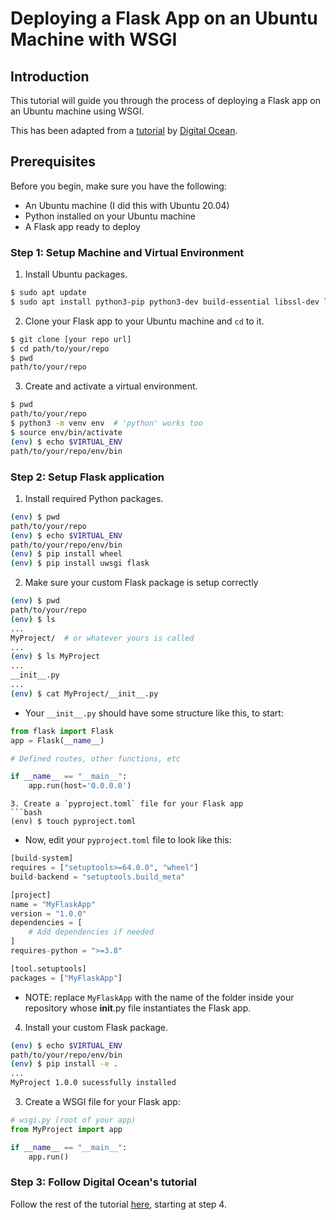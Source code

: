 # Deploying a Flask App on an Ubuntu Machine with WSGI

## Introduction

This tutorial will guide you through the process of deploying a Flask app on an Ubuntu machine using WSGI.

This has been adapted from a [tutorial](https://www.digitalocean.com/community/tutorials/how-to-serve-flask-applications-with-uwsgi-and-nginx-on-ubuntu-20-04) by [Digital Ocean](https://www.digitalocean.com/).

## Prerequisites

Before you begin, make sure you have the following:

- An Ubuntu machine (I did this with Ubuntu 20.04)
- Python installed on your Ubuntu machine
- A Flask app ready to deploy

### Step 1: Setup Machine and Virtual Environment

1. Install Ubuntu packages.
```bash
$ sudo apt update
$ sudo apt install python3-pip python3-dev build-essential libssl-dev libffi-dev python3-setuptools
```
2. Clone your Flask app to your Ubuntu machine and `cd` to it.
```bash
$ git clone [your repo url]
$ cd path/to/your/repo
$ pwd
path/to/your/repo
```
3. Create and activate a virtual environment.
```bash
$ pwd
path/to/your/repo
$ python3 -m venv env  # 'python' works too
$ source env/bin/activate
(env) $ echo $VIRTUAL_ENV
path/to/your/repo/env/bin
```

### Step 2: Setup Flask application

1. Install required Python packages.
```bash
(env) $ pwd
path/to/your/repo
(env) $ echo $VIRTUAL_ENV
path/to/your/repo/env/bin
(env) $ pip install wheel
(env) $ pip install uwsgi flask
```
2. Make sure your custom Flask package is setup correctly
```bash
(env) $ pwd
path/to/your/repo
(env) $ ls
...
MyProject/  # or whatever yours is called
...
(env) $ ls MyProject
...
__init__.py
...
(env) $ cat MyProject/__init__.py
```
- Your `__init__.py` should have some structure like this, to start:
```python
from flask import Flask
app = Flask(__name__)

# Defined routes, other functions, etc

if __name__ == "__main__":
    app.run(host='0.0.0.0')
```



```
3. Create a `pyproject.toml` file for your Flask app
```bash
(env) $ touch pyproject.toml
```
- Now, edit your `pyproject.toml` file to look like this:
```python
[build-system]
requires = ["setuptools>=64.0.0", "wheel"]
build-backend = "setuptools.build_meta"

[project]
name = "MyFlaskApp"
version = "1.0.0"
dependencies = [
    # Add dependencies if needed
]
requires-python = ">=3.8"

[tool.setuptools]
packages = ["MyFlaskApp"]
```
- NOTE: replace `MyFlaskApp` with the name of the folder inside your repository whose __init__.py file instantiates the Flask app.
4. Install your custom Flask package.
```bash
(env) $ echo $VIRTUAL_ENV
path/to/your/repo/env/bin
(env) $ pip install -e .
...
MyProject 1.0.0 sucessfully installed
```



3. Create a WSGI file for your Flask app: 
```python
# wsgi.py (root of your app)
from MyProject import app

if __name__ == "__main__":
    app.run()
```

### Step 3: Follow Digital Ocean's tutorial

Follow the rest of the tutorial [here](https://www.digitalocean.com/community/tutorials/how-to-serve-flask-applications-with-uwsgi-and-nginx-on-ubuntu-20-04), starting at step 4.